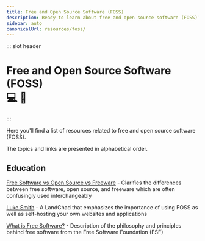 ```yaml
---
title: Free and Open Source Software (FOSS)
description: Ready to learn about free and open source software (FOSS)? These resources will explain what FOSS is, why it's important, and provide you with some useful applications! 💻🐒
sidebar: auto
canonicalUrl: resources/foss/
---
```


::: slot header

# Free and Open Source Software (FOSS) <div class="emoji-wrap">💻 🐒</div>

:::

Here you'll find a list of resources related to free and open source software (FOSS).

The topics and links are presented in alphabetical order.

<div class="resource-card">

## Education

[Free Software vs Open Source vs Freeware](https://dzone.com/articles/free-software-vs-open-source-vs-freeware-whats-the) - Clarifies the differences between free software, open source, and freeware which are often confusingly used interchangeably

[Luke Smith](https://lukesmith.xyz/) - A LandChad that emphasizes the importance of using FOSS as well as self-hosting your own websites and applications

[What is Free Software?](https://www.gnu.org/philosophy/free-sw.html) - Description of the philosophy and principles behind free software from the Free Software Foundation (FSF)

</div>

<style lang="stylus" scoped>
h1
  padding-bottom: 5rem

h2
  color: $accentColor
  margin: 1.875rem 0

.resource-card
  border: 0.125rem solid $darkBorderColor
  box-shadow: 0 0.5rem 1rem 0 $darkBorderColor
  transition: 0.2s
  border-radius: 1.875rem
  background-image: radial-gradient(circle at center center, $backgroundColorThree, $backgroundColor)

.resource-card:nth-child(n+2)
  margin-top: 3.5rem

.resource-card:hover
  box-shadow: 0.125rem 0.5rem 1rem 0.125rem $darkBoxShadowColor

@media (max-width: 54.6875rem)
  p
    text-align: center

@media (max-width: 26.3125rem)
  .resource-card
    padding: 0 1rem

@media (min-width: 26.375rem)
  .resource-card
    padding: 0 2rem
</style>

